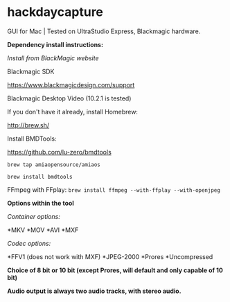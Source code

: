 hackdaycapture
==============
GUI for Mac | Tested on UltraStudio Express, Blackmagic hardware. 

__Dependency install instructions:__

_Install from BlackMagic website_

Blackmagic SDK

https://www.blackmagicdesign.com/support

Blackmagic Desktop Video (10.2.1 is tested)


If you don't have it already, install Homebrew:

http://brew.sh/

Install BMDTools:

https://github.com/lu-zero/bmdtools

`brew tap amiaopensource/amiaos`

`brew install bmdtools` 

FFmpeg with FFplay:
`brew install ffmpeg --with-ffplay --with-openjpeg`

__Options within the tool__

_Container options:_

*MKV
*MOV
*AVI
*MXF

_Codec options:_

*FFV1 (does not work with MXF)
*JPEG-2000
*Prores
*Uncompressed 

__Choice of 8 bit or 10 bit (except Prores, will default and only capable of 10 bit)__

__Audio output is always two audio tracks, with stereo audio.__

